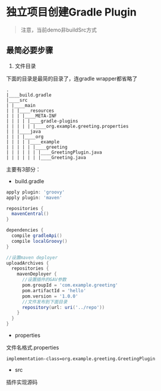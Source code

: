 # 独立项目创建Gradle Plugin

> 注意，当前demo非buildSrc方式

## 最简必要步骤

1. 文件目录

下面的目录是最简的目录了，连gradle wrapper都省略了
```shell
.
|____build.gradle
|____src
| |____main
| | |____resources
| | | |____META-INF
| | | | |____gradle-plugins
| | | | | |____org.example.greeting.properties
| | |____java
| | | |____org
| | | | |____example
| | | | | |____greeting
| | | | | | |____GreetingPlugin.java
| | | | | | |____Greeting.java
```

主要有3部分：
- build.gradle

```groovy
apply plugin: 'groovy'
apply plugin: 'maven'

repositories {
  mavenCentral()
}

dependencies {
  compile gradleApi()
  compile localGroovy()
}

//设置maven deployer
uploadArchives {
  repositories {
    mavenDeployer {
      //设置插件的GAV参数
      pom.groupId = 'com.example.greeting'
      pom.artifactId = 'hello'
      pom.version = '1.0.0'
      //文件发布到下面目录
      repository(url: uri('../repo'))
    }
  }
}
```

- properties

文件名格式<plugin-id>.properties
```properties
implementation-class=org.example.greeting.GreetingPlugin
```

- src

插件实现源码

